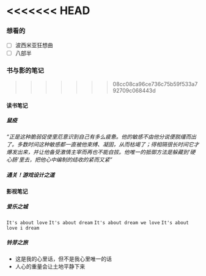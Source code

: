 <<<<<<< HEAD
=======
### 想看的
- [ ] 波西米亚狂想曲
- [ ] 八部半

### 书与影的笔记
>>>>>>> 08cc08ca96ce736c75b59f533a792709c068443d

#### 读书笔记
##### 鼠疫
_“正是这种脆弱促使里厄意识到自己有多么疲惫。他的敏感不由他分说便脱缰而出了。多数时间这种敏感都一直被他束缚、凝固，从而枯竭了；得相隔很长时间它才爆发出来，并让他备受激情主宰而再也不能自拔。他唯一的抵御方法是躲藏到‘硬心肠’里去，把他心中编制的结收的紧而又紧”_

##### 通关！游戏设计之道

#### 影视笔记
##### 爱乐之城
`It's about love`
`It's about dream`
`It's about dream we love`
`It's about love i dream`

##### 铃芽之旅
* 这是我的心里话，但不是我心里唯一的话
* 人心的重量会让土地平静下来


